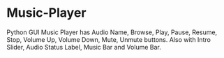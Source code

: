 # Music-Player
Python GUI Music Player has Audio Name, Browse, Play, Pause, Resume, Stop, Volume Up, Volume Down, Mute, Unmute buttons. Also with Intro Slider, Audio Status Label, Music Bar and Volume Bar.
